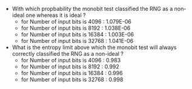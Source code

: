 * With which propbability the monobit test classified the RNG as a non-ideal one whereas it is ideal ?
  - for Number of input bits  is 4096  : 1.079E-06  
  - for Number of input bits  is 8192  : 1.038E-06
  - for Number of input bits  is 16384 : 1.003E-06  
  - for Number of input bits  is 32768 : 1.041E-06  
* What is the entropy limit above which the monobit test will always correctly classified the RNG as a non-ideal ?
  - for Number of input bits  is 4096  : 0.983
  - for Number of input bits  is 8192  : 0.992  
  - for Number of input bits  is 16384 : 0.996  
  - for Number of input bits  is 32768 : 0.998  
